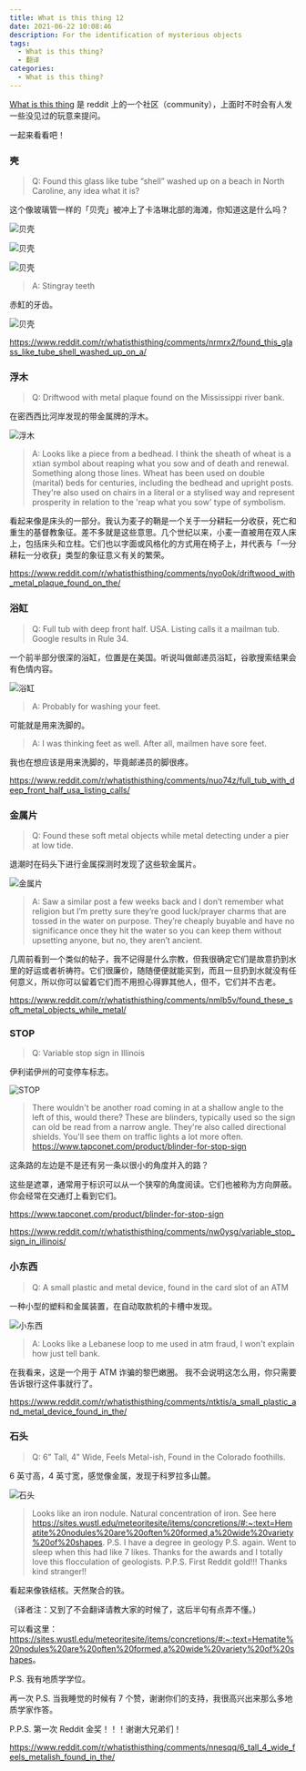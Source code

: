 ```yaml
---
title: What is this thing 12
date: 2021-06-22 10:08:46
description: For the identification of mysterious objects
tags:  
  - What is this thing?
  - 翻译
categories:
  - What is this thing?
---
```

[What is this thing](https://www.reddit.com/r/whatisthisthing/) 是 reddit 上的一个社区（community），上面时不时会有人发一些没见过的玩意来提问。

一起来看看吧！

<!-- more -->

### 壳

> Q: Found this glass like tube “shell” washed up on a beach in North Caroline, any idea what it is?

这个像玻璃管一样的「贝壳」被冲上了卡洛琳北部的海滩，你知道这是什么吗？

![贝壳](https://cdn.jsdelivr.net/gh/AemonCao/AemonCao.github.io@source/source/_posts/whatisthisthing-12/贝壳1.jpg)

![贝壳](https://cdn.jsdelivr.net/gh/AemonCao/AemonCao.github.io@source/source/_posts/whatisthisthing-12/贝壳2.jpg)

![贝壳](https://cdn.jsdelivr.net/gh/AemonCao/AemonCao.github.io@source/source/_posts/whatisthisthing-12/贝壳3.jpg)

> A: Stingray teeth

赤魟的牙齿。

![贝壳](https://cdn.jsdelivr.net/gh/AemonCao/AemonCao.github.io@source/source/_posts/whatisthisthing-12/贝壳4.jpg)

<https://www.reddit.com/r/whatisthisthing/comments/nrmrx2/found_this_glass_like_tube_shell_washed_up_on_a/>

### 浮木

> Q: Driftwood with metal plaque found on the Mississippi river bank.

在密西西比河岸发现的带金属牌的浮木。

![浮木](https://cdn.jsdelivr.net/gh/AemonCao/AemonCao.github.io@source/source/_posts/whatisthisthing-12/浮木.jpg)

> A: Looks like a piece from a bedhead. I think the sheath of wheat is a xtian symbol about reaping what you sow and of death and renewal. Something along those lines. Wheat has been used on double (marital) beds for centuries, including the bedhead and upright posts. They're also used on chairs in a literal or a stylised way and represent prosperity in relation to the 'reap what you sow' type of symbolism.

看起来像是床头的一部分。我认为麦子的鞘是一个关于一分耕耘一分收获，死亡和重生的基督教象征。差不多就是这些意思。几个世纪以来，小麦一直被用在双人床上，包括床头和立柱。它们也以字面或风格化的方式用在椅子上，并代表与「一分耕耘一分收获」类型的象征意义有关的繁荣。

<https://www.reddit.com/r/whatisthisthing/comments/nyo0ok/driftwood_with_metal_plaque_found_on_the/>

### 浴缸

> Q: Full tub with deep front half. USA. Listing calls it a mailman tub. Google results in Rule 34.

一个前半部分很深的浴缸，位置是在美国。听说叫做邮递员浴缸，谷歌搜索结果会有色情内容。

![浴缸](https://cdn.jsdelivr.net/gh/AemonCao/AemonCao.github.io@source/source/_posts/whatisthisthing-12/浴缸.jpg)

> A: Probably for washing your feet.

可能就是用来洗脚的。

> A: I was thinking feet as well. After all, mailmen have sore feet.

我也在想应该是用来洗脚的，毕竟邮递员的脚很疼。

<https://www.reddit.com/r/whatisthisthing/comments/nuo74z/full_tub_with_deep_front_half_usa_listing_calls/>

### 金属片

> Q: Found these soft metal objects while metal detecting under a pier at low tide.

退潮时在码头下进行金属探测时发现了这些软金属片。

![金属片](https://cdn.jsdelivr.net/gh/AemonCao/AemonCao.github.io@source/source/_posts/whatisthisthing-12/金属片.jpg)

> A: Saw a similar post a few weeks back and I don’t remember what religion but I’m pretty sure they’re good luck/prayer charms that are tossed in the water on purpose. They’re cheaply buyable and have no significance once they hit the water so you can keep them without upsetting anyone, but no, they aren’t ancient.

几周前看到一个类似的帖子，我不记得是什么宗教，但我很确定它们是故意扔到水里的好运或者祈祷符。它们很廉价，随随便便就能买到，而且一旦扔到水就没有任何意义，所以你可以留着它们而不用担心得罪其他人，但不，它们并不古老。

<https://www.reddit.com/r/whatisthisthing/comments/nmlb5v/found_these_soft_metal_objects_while_metal/>

### STOP

> Q: Variable stop sign in Illinois

伊利诺伊州的可变停车标志。

![STOP](https://cdn.jsdelivr.net/gh/AemonCao/AemonCao.github.io@source/source/_posts/whatisthisthing-12/STOP.jpg)

> There wouldn't be another road coming in at a shallow angle to the left of this, would there?
> These are blinders, typically used so the sign can old be read from a narrow angle. They're also called directional shields. You'll see them on traffic lights a lot more often.
> <https://www.tapconet.com/product/blinder-for-stop-sign>

这条路的左边是不是还有另一条以很小的角度并入的路？

这些是遮罩，通常用于标识可以从一个狭窄的角度阅读。它们也被称为方向屏蔽。你会经常在交通灯上看到它们。

<https://www.tapconet.com/product/blinder-for-stop-sign>

<https://www.reddit.com/r/whatisthisthing/comments/nw0ysg/variable_stop_sign_in_illinois/>

### 小东西

> Q: A small plastic and metal device, found in the card slot of an ATM

一种小型的塑料和金属装置，在自动取款机的卡槽中发现。

![小东西](https://cdn.jsdelivr.net/gh/AemonCao/AemonCao.github.io@source/source/_posts/whatisthisthing-12/小东西.jpg)

> A: Looks like a Lebanese loop to me used in atm fraud, I won't explain how just tell bank.

在我看来，这是一个用于 ATM 诈骗的黎巴嫩圈。 我不会说明这怎么用，你只需要告诉银行这件事就行了。

<https://www.reddit.com/r/whatisthisthing/comments/ntktis/a_small_plastic_and_metal_device_found_in_the/>

### 石头

> Q: 6" Tall, 4" Wide, Feels Metal-ish, Found in the Colorado foothills.

6 英寸高，4 英寸宽，感觉像金属，发现于科罗拉多山麓。

![石头](https://cdn.jsdelivr.net/gh/AemonCao/AemonCao.github.io@source/source/_posts/whatisthisthing-12/石头.jpg)

> Looks like an iron nodule. Natural concentration of iron.
> See here <https://sites.wustl.edu/meteoritesite/items/concretions/#:~:text=Hematite%20nodules%20are%20often%20formed,a%20wide%20variety%20of%20shapes>.
> P.S. I have a degree in geology
> P.S. again. Went to sleep when this had like 7 likes. Thanks for the awards and I totally love this flocculation of geologists.
> P.P.S. First Reddit gold!!! Thanks kind stranger!!

看起来像铁结核。天然聚合的铁。

（译者注：又到了不会翻译请教大家的时候了，这后半句有点弄不懂。）

可以看这里：<https://sites.wustl.edu/meteoritesite/items/concretions/#:~:text=Hematite%20nodules%20are%20often%20formed,a%20wide%20variety%20of%20shapes>。

P.S. 我有地质学学位。

再一次 P.S. 当我睡觉的时候有 7 个赞，谢谢你们的支持，我很高兴出来那么多地质学家作答。

P.P.S. 第一次 Reddit 金奖！！！谢谢大兄弟们！

<https://www.reddit.com/r/whatisthisthing/comments/nnesqq/6_tall_4_wide_feels_metalish_found_in_the/>
